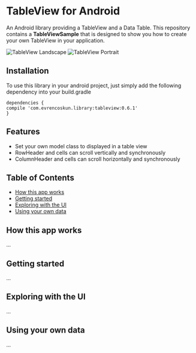 # TableView for Android
An Android library providing a TableView and a Data Table. This repository contains a **TableViewSample** that is
designed to show you how to create your own TableView in your application.

![TableView Landscape](https://raw.githubusercontent.com/evrencoskun/TableViewSample/master/TableView-landscape.gif)
![TableView Portrait](https://raw.githubusercontent.com/evrencoskun/TableViewSample/master/TableView-portrait.gif)

## Installation

To use this library in your android project, just simply add the following dependency into your build.gradle

``` 
dependencies {
compile 'com.evrencoskun.library:tableview:0.6.1' 
}
```

## Features
  - Set your own model class to displayed in a table view
  - RowHeader and cells can scroll vertically and synchronously
  - ColumnHeader and cells can scroll horizontally and synchronously

## Table of Contents
  - [How this app works](#how-this-app-works)
  - [Getting started](#getting-started)
  - [Exploring with the UI](#exploring-with-the-ui)
  - [Using your own data](#using-your-own-data)


  ## How this app works
  ...

  ## Getting started
  ...

  ## Exploring with the UI
  ...

  ## Using your own data
  ...